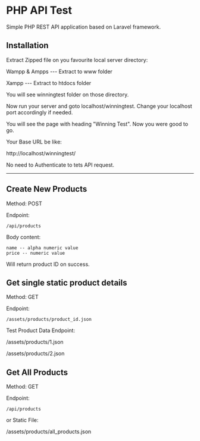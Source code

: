 
# PHP API Test

Simple PHP REST API application based on Laravel framework.


## Installation

Extract Zipped file on you favourite local server directory:

Wampp & Ampps --- Extract to www folder

Xampp --- Extract to htdocs folder

You will see winningtest folder on those directory.

Now run your server and goto localhost/winningtest. Change your localhost port accordingly if needed.

You will see the page with heading "Winning Test". Now you were good to go.


Your Base URL be like:

http://localhost/winningtest/

No need to Authenticate to tets API request.

 --- 

## Create New Products

Method: POST

Endpoint:
```
/api/products

```
Body content:
```
name -- alpha numeric value
price -- numeric value

```

Will return product ID on success.


## Get single static product details

Method: GET

Endpoint:
```
/assets/products/product_id.json

```

Test Product Data Endpoint:

/assets/products/1.json

/assets/products/2.json


## Get All Products

Method: GET

Endpoint:
```
/api/products

```

or Static File:

/assets/products/all_products.json


